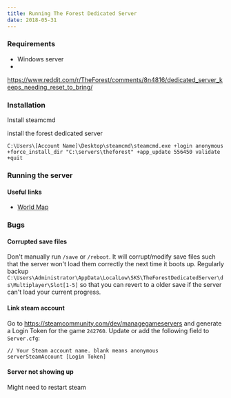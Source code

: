 ```yaml
---
title: Running The Forest Dedicated Server
date: 2018-05-31
---
```




### Requirements

- Windows server
- 


https://www.reddit.com/r/TheForest/comments/8n4816/dedicated_server_keeps_needing_reset_to_bring/

### Installation

Install steamcmd

install the forest dedicated server

```
C:\Users\[Account Name]\Desktop\steamcmd\steamcmd.exe +login anonymous +force_install_dir "C:\servers\theforest" +app_update 556450 validate +quit
```


### Running the server


#### Useful links

- [World Map](https://theforestmap.com/)

### Bugs

#### Corrupted save files

Don't manually run `/save` or `/reboot`. It will corrupt/modify save files such that the server won't load them correctly the next time it boots up. Regularly backup ` C:\Users\Administrator\AppData\LocalLow\SKS\TheForestDedicatedServer\ds\Multiplayer\Slot[1-5]` so that you can revert to a older save if the server can't load your current progress.

#### Link steam account

Go to https://steamcommunity.com/dev/managegameservers and generate a Login Token for the game `242760`. Update or add the following field to `Server.cfg`:

```
// Your Steam account name. blank means anonymous
serverSteamAccount [Login Token]
```


#### Server not showing up

Might need to restart steam